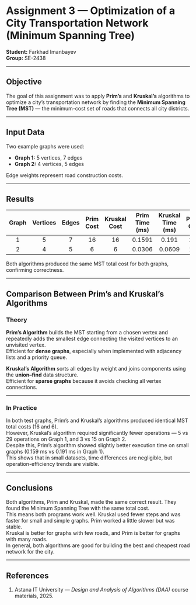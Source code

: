 # Assignment 3 — Optimization of a City Transportation Network (Minimum Spanning Tree)

**Student:** Farkhad Imanbayev  
**Group:** SE-2438  

---

## Objective
The goal of this assignment was to apply **Prim’s** and **Kruskal’s** algorithms to optimize a city’s transportation network by finding the **Minimum Spanning Tree (MST)** — the minimum-cost set of roads that connects all city districts.

---

## Input Data
Two example graphs were used:

- **Graph 1:** 5 vertices, 7 edges  
- **Graph 2:** 4 vertices, 5 edges  

Edge weights represent road construction costs.

---

## Results

| Graph | Vertices | Edges | Prim Cost | Kruskal Cost | Prim Time (ms) | Kruskal Time (ms) | Prim OC | Kruskal OC |
|:------:|:---------:|:------:|:-----------:|:---------------:|:----------------:|:------------------:|:----------:|:-------------:|
| 1 | 5 | 7 | 16 | 16 | 0.1591 | 0.191 | 29 | 5 |
| 2 | 4 | 5 | 6 | 6 | 0.0306 | 0.0609 | 15 | 3 |

Both algorithms produced the same MST total cost for both graphs, confirming correctness.

---

## Comparison Between Prim’s and Kruskal’s Algorithms

### Theory
**Prim’s Algorithm** builds the MST starting from a chosen vertex and repeatedly adds the smallest edge connecting the visited vertices to an unvisited vertex.  
Efficient for **dense graphs**, especially when implemented with adjacency lists and a priority queue.

**Kruskal’s Algorithm** sorts all edges by weight and joins components using the **union–find** data structure.  
Efficient for **sparse graphs** because it avoids checking all vertex connections.

---

### In Practice
In both test graphs, Prim’s and Kruskal’s algorithms produced identical MST total costs (16 and 6).  
However, Kruskal’s algorithm required significantly fewer operations — 5 vs 29 operations on Graph 1, and 3 vs 15 on Graph 2.  
Despite this, Prim’s algorithm showed slightly better execution time on small graphs (0.159 ms vs 0.191 ms in Graph 1).  
This shows that in small datasets, time differences are negligible, but operation-efficiency trends are visible.

---

## Conclusions
Both algorithms, Prim and Kruskal, made the same correct result. They found the Minimum Spanning Tree with the same total cost.  
This means both programs work well. Kruskal used fewer steps and was faster for small and simple graphs. Prim worked a little slower but was stable.  
Kruskal is better for graphs with few roads, and Prim is better for graphs with many roads.  
In general, both algorithms are good for building the best and cheapest road network for the city.

---

## References
1. Astana IT University — *Design and Analysis of Algorithms (DAA)* course materials, 2025.
